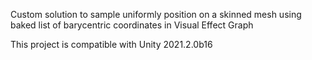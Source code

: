 Custom solution to sample uniformly position on a skinned mesh using baked list of barycentric coordinates in Visual Effect Graph

This project is compatible with Unity 2021.2.0b16
